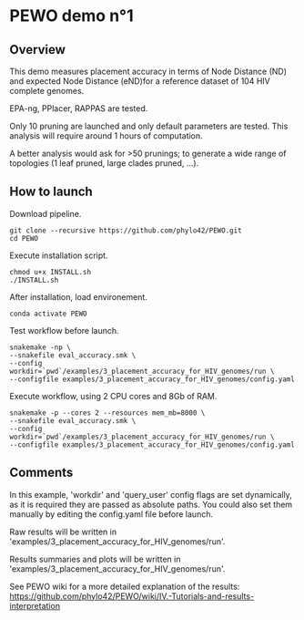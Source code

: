 # PEWO demo n°1

## Overview

This demo measures placement accuracy in terms of Node Distance (ND)
and expected Node Distance (eND)for a reference dataset
of 104 HIV complete genomes.

EPA-ng, PPlacer, RAPPAS are tested.

Only 10 pruning are launched and only default parameters are tested.
This analysis will require around 1 hours of computation.

A better analysis would ask for >50 prunings; to generate a wide
range of topologies (1 leaf pruned, large clades pruned, ...).


## How to launch

Download pipeline.
```
git clone --recursive https://github.com/phylo42/PEWO.git
cd PEWO
```

Execute installation script.
```
chmod u+x INSTALL.sh
./INSTALL.sh
```

After installation, load environement.
```
conda activate PEWO
```

Test workflow before launch.
```
snakemake -np \
--snakefile eval_accuracy.smk \
--config workdir=`pwd`/examples/3_placement_accuracy_for_HIV_genomes/run \
--configfile examples/3_placement_accuracy_for_HIV_genomes/config.yaml
```

Execute workflow, using 2 CPU cores and 8Gb of RAM.
```
snakemake -p --cores 2 --resources mem_mb=8000 \
--snakefile eval_accuracy.smk \
--config workdir=`pwd`/examples/3_placement_accuracy_for_HIV_genomes/run \
--configfile examples/3_placement_accuracy_for_HIV_genomes/config.yaml
```

## Comments

In this example, 'workdir' and 'query_user' config flags are set
dynamically, as it is required they are passed as absolute paths.
You could also set them manually by editing the config.yaml file
before launch.

Raw results will be written in
'examples/3_placement_accuracy_for_HIV_genomes/run'.

Results summaries and plots will be written in
'examples/3_placement_accuracy_for_HIV_genomes/run'.

See PEWO wiki for a more detailed explanation of the results:
https://github.com/phylo42/PEWO/wiki/IV.-Tutorials-and-results-interpretation

